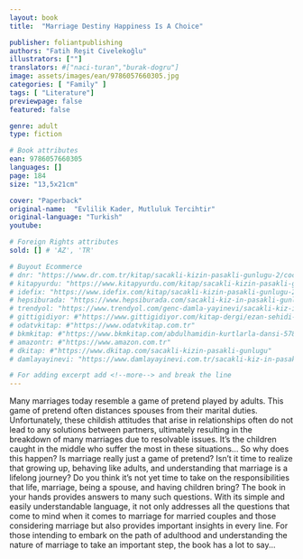 ```yaml
---
layout: book
title:  "Marriage Destiny Happiness Is A Choice"

publisher: foliantpublishing
authors: "Fatih Reşit Civelekoğlu"
illustrators: [""]
translators: #["naci-turan","burak-dogru"]
image: assets/images/ean/9786057660305.jpg
categories: [ "Family" ]
tags: [ "Literature"]
previewpage: false
featured: false

genre: adult
type: fiction

# Book attributes
ean: 9786057660305
languages: []
page: 184
size: "13,5x21cm"

cover: "Paperback"
original-name:  "Evlilik Kader, Mutluluk Tercihtir"
original-language: "Turkish"
youtube:

# Foreign Rights attributes
sold: [] # 'AZ', 'TR'

# Buyout Ecommerce
# dnr: "https://www.dr.com.tr/kitap/sacakli-kizin-pasakli-gunlugu-2/cocuk-ve-genclik/genclik-10-yas/roman-oyku/urunno=0001893059001"
# kitapyurdu: "https://www.kitapyurdu.com/kitap/sacakli-kizin-pasakli-gunlugu-2-/560122.html&filter_name=Sa%C3%A7akl%C4%B1+K%C4%B1z%27%C4%B1n+Pasakl%C4%B1+G%C3%BCnl%C3%BC%C4%9F%C3%BC+2"
# idefix: "https://www.idefix.com/kitap/sacakli-kizin-pasakli-gunlugu-2/cocuk-ve-genclik/genclik-10-yas/roman-oyku/urunno=0001893059001"
# hepsiburada: "https://www.hepsiburada.com/sacakli-kiz-in-pasakli-gunlugu-2-damla-yayinevi-p-HBV000012ER86"
# trendyol: "https://www.trendyol.com/genc-damla-yayinevi/sacakli-kiz-in-pasakli-gunlugu-2-p-54825777"
# gittigidiyor: #"https://www.gittigidiyor.com/kitap-dergi/ezan-sehidi-adnan-menderes_pdp_732728793"
# odatvkitap: #"https://www.odatvkitap.com.tr"
# bkmkitap: #"https://www.bkmkitap.com/abdulhamidin-kurtlarla-dansi-578226"
# amazontr: #"https://www.amazon.com.tr"
# dkitap: #"https://www.dkitap.com/sacakli-kizin-pasakli-gunlugu"
# damlayayinevi: "https://www.damlayayinevi.com.tr/sacakli-kiz-in-pasakli-gunlugu-2-bu-iste-bi-terslik-var"

# For adding excerpt add <!--more--> and break the line
---
```

Many marriages today resemble a game of
pretend played by adults. This game of pretend
often distances spouses from their marital duties.
Unfortunately, these childish attitudes that arise
in relationships often do not lead to any solutions
between partners, ultimately resulting in the breakdown of many marriages due to resolvable issues.
It’s the children caught in the middle who suffer the
most in these situations...
So why does this happen? Is marriage really
just a game of pretend? Isn’t it time to realize that
growing up, behaving like adults, and understanding that marriage is a lifelong journey?
Do you think it’s not yet time to take on the responsibilities that life, marriage, being a spouse,
and having children bring?
The book in your hands provides answers to
many such questions. With its simple and easily
understandable language, it not only addresses all
the questions that come to mind when it comes to
marriage for married couples and those considering marriage but also provides important insights in
every line.
For those intending to embark on the path of
adulthood and understanding the nature of marriage to take an important step, the book has a lot
to say...
<!--more--> 

